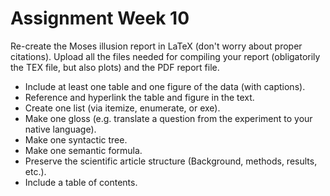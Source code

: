 # Assignment Week 10

Re-create the Moses illusion report in LaTeX (don't worry about proper citations). Upload all the files needed for compiling your report (obligatorily the TEX file, but also plots) and the PDF report file.

- Include at least one table and one figure of the data (with captions).
- Reference and hyperlink the table and figure in the text.
- Create one list (via itemize, enumerate, or exe).
- Make one gloss (e.g. translate a question from the experiment to your native language).
- Make one syntactic tree.
- Make one semantic formula.
- Preserve the scientific article structure (Background, methods, results, etc.).
- Include a table of contents.
